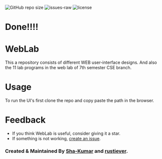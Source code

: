 ![GitHub repo size](https://img.shields.io/github/repo-size/Sha-Kumar/WebLab)
![issues-raw](https://img.shields.io/github/issues-raw/Sha-Kumar/WebLab)
![license](https://img.shields.io/github/license/Sha-Kumar/WebLab)

# Done!!!!

# WebLab

This a repository consists of different WEB user-interface designs. And also the 11 lab programs in the web lab of 7th semester CSE branch.

# Usage

To run the UI's first clone the repo and copy paste the path in the browser.

# Feedback

- If you think WebLab is useful, consider giving it a star.
- If something is not working, [create an issue](https://github.com/Sha-Kumar/WebLab/issues/new).

### Created & Maintained By [Sha-Kumar](https://github.com/Sha-Kumar) and [rustiever](https://github.com/rustiever). 
